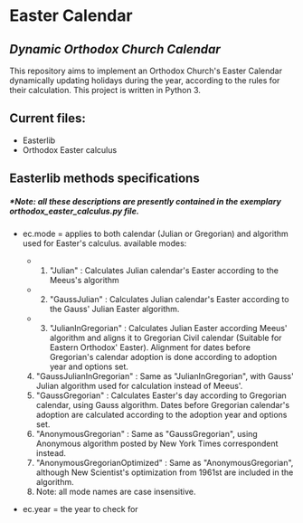 # Easter Calendar
## _Dynamic Orthodox Church Calendar_
This repository aims to implement an Orthodox Church's Easter Calendar dynamically updating holidays during the year, according to the rules for their calculation.
This project is written in Python 3.

## Current files:

- Easterlib
- Orthodox Easter calculus

## Easterlib methods specifications
##### _*Note: all these descriptions are presently contained in the exemplary orthodox_easter_calculus.py file._

* ec.mode = applies to both calendar (Julian or Gregorian) and algorithm used for Easter's calculus.
available modes:
	- 1.	"Julian" : Calculates Julian calendar's Easter according to the Meeus's algorithm
	- 2.	"GaussJulian" : Calculates Julian calendar's Easter according to the Gauss' Julian Easter algorithm.
	- 3.	"JulianInGregorian" : Calculates Julian Easter according Meeus' algorithm and aligns it to Gregorian Civil calendar (Suitable for Eastern Orthodox' Easter). Alignment for dates before Gregorian's calendar adoption is done according to adoption year and options set.
	4.	"GaussJulianInGregorian" : Same as "JulianInGregorian", with Gauss' Julian algorithm used for calculation instead of Meeus'.
	5.	"GaussGregorian" : Calculates Easter's day according to Gregorian calendar, using Gauss algorithm. Dates before Gregorian calendar's adoption are calculated according to the adoption year and options set.
	6.	"AnonymousGregorian" : Same as "GaussGregorian", using Anonymous algorithm posted by New York Times correspondent instead.
	7.	"AnonymousGregorianOptimized" : Same as "AnonymousGregorian", although New Scientist's optimization from 1961st are included in the algorithm.
	8.	Note: all mode names are case insensitive.

* ec.year = the year to check for
